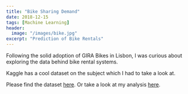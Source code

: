 ```yaml
---
title: "Bike Sharing Demand"
date: 2018-12-15
tags: [Machine Learning]
header:
  image: "/images/bike.jpg"
excerpt: "Prediction of Bike Rentals"
---
```


Following the solid adoption of GIRA Bikes in Lisbon, I was curious about exploring the data behind bike rental systems.

Kaggle has a cool dataset on the subject which I had to take a look at.

Please find the dataset [here](https://github.com/Jorg3GF/Projects/blob/master/bikeshare.csv). Or take a look at my analysis [here](https://jorg3gf.github.io/projects/BikeSharing.html).
